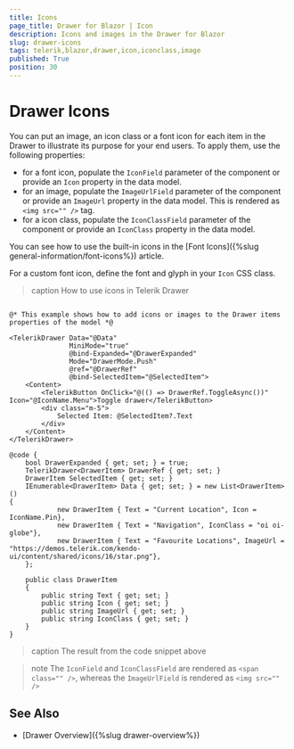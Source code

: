 ```yaml
---
title: Icons
page_title: Drawer for Blazor | Icon
description: Icons and images in the Drawer for Blazor
slug: drawer-icons
tags: telerik,blazor,drawer,icon,iconclass,image
published: True
position: 30
---
```


# Drawer Icons

You can put an image, an icon class or a font icon for each item in the Drawer to illustrate its purpose for your end users. To apply them, use the following properties:

* for a font icon, populate the `IconField` parameter of the component or provide an `Icon` property in the data model.
* for an image, populate the `ImageUrlField` parameter of the component or provide an `ImageUrl` property in the data model. This is rendered as `<img src="" />` tag.
* for a icon class, populate the `IconClassField` parameter of the component or provide an `IconClass` property in the data model.

You can see how to use the built-in icons in the [Font Icons]({%slug  general-information/font-icons%}) article.

For a custom font icon, define the font and glyph in your `Icon` CSS class.

>caption How to use icons in Telerik Drawer

````CSHTML

@* This example shows how to add icons or images to the Drawer items properties of the model *@

<TelerikDrawer Data="@Data"
               MiniMode="true"
               @bind-Expanded="@DrawerExpanded"
               Mode="DrawerMode.Push"
               @ref="@DrawerRef"
               @bind-SelectedItem="@SelectedItem">
    <Content>
        <TelerikButton OnClick="@(() => DrawerRef.ToggleAsync())" Icon="@IconName.Menu">Toggle drawer</TelerikButton>
        <div class="m-5">
            Selected Item: @SelectedItem?.Text
        </div>
    </Content>
</TelerikDrawer>

@code {
    bool DrawerExpanded { get; set; } = true;
    TelerikDrawer<DrawerItem> DrawerRef { get; set; }
    DrawerItem SelectedItem { get; set; }
    IEnumerable<DrawerItem> Data { get; set; } = new List<DrawerItem>()
{
            new DrawerItem { Text = "Current Location", Icon = IconName.Pin},
            new DrawerItem { Text = "Navigation", IconClass = "oi oi-globe"},
            new DrawerItem { Text = "Favourite Locations", ImageUrl = "https://demos.telerik.com/kendo-ui/content/shared/icons/16/star.png"},
    };

    public class DrawerItem
    {
        public string Text { get; set; }
        public string Icon { get; set; }
        public string ImageUrl { get; set; }
        public string IconClass { get; set; }
    }
}
````

>caption The result from the code snippet above

>note The `IconField` and `IconClassField` are rendered as `<span class="" />`, whereas the `ImageUrlField` is rendered as `<img src="" />`

## See Also

  * [Drawer Overview]({%slug drawer-overview%})
